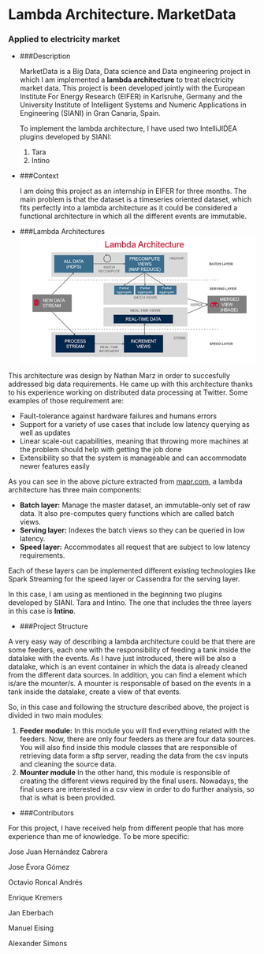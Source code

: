 # Lambda Architecture. MarketData
### Applied to electricity market

* ###Description

    MarketData is a Big Data, Data science and Data engineering project in which I am implemented a **lambda architecture** to treat electricity market data. This project is been developed jointly with the European Institute For Energy Research (EIFER) in Karlsruhe, Germany and the University Institute of Intelligent Systems and Numeric Applications in Engineering (SIANI) in Gran Canaria, Spain.
    
    To implement the lambda architecture, I have used two IntelliJIDEA plugins developed by SIANI:
    
    1. Tara
    2. Intino
    
* ###Context

    I am doing this project as an internship in EIFER for three months. The main problem is that the dataset is a timeseries oriented dataset, which fits perfectly into a lambda architecture as it could be considered a functional architecture in which all the different events are immutable.
    
* ###Lambda Architectures
![Lambda architecture image](./lambda_architecture.PNG)

This architecture was design by Nathan Marz in order to succesfully addressed big data requirements. He came up with this architecture thanks to his experience  working on distributed data processing at Twitter. Some examples of those requirement are:
* Fault-tolerance against hardware failures and humans errors
* Support for a variety of use cases that include low latency querying as well as updates
* Linear scale-out capabilities, meaning that throwing more machines at the problem should help with getting the job done
* Extensibility so that the system is manageable and can accommodate newer features easily

As you can see in the above picture extracted from [mapr.com](https://mapr.com/developercentral/lambda-architecture/), a lambda architecture has three main components:
* **Batch layer:** Manage the master dataset, an immutable-only set of raw data. It also pre-computes query functions which are called batch views.
* **Serving layer:** Indexes the batch views so they can be queried in low latency. 
* **Speed layer:** Accommodates all request that are subject to low latency requirements.

Each of these layers can be implemented different existing technologies like Spark Streaming for the speed layer or Cassendra for the serving layer.

In this case, I am using as mentioned in the beginning two plugins developed by SIANI. Tara and Intino. The one that includes the three layers in this case is **Intino**.

* ###Project Structure

A very easy way of describing a lambda architecture could be that there are some feeders, each one with the responsibility of feeding a tank inside the datalake with the events. As I have just introduced, there will be also a datalake, which is an event container in which the data is already cleaned from the different data sources. In addition, you can find a element which is/are the mounter/s. A mounter is responsable of based on the events in a tank inside the datalake, create a view of that events.

So, in this case and following the structure described above, the project is divided in two main modules:
1. **Feeder module:** In this module you will find everything related with the feeders. Now, there are only four feeders as there are four data sources. You will also find inside this module classes that are responsible of retrieving data form a sftp server, reading the data from the csv inputs and cleaning the source data.
2. **Mounter module** In the other hand, this module is responsible of creating the different views required by the final users. Nowadays, the final users are interested in a csv view in order to do further analysis, so that is what is been provided.

* ###Contributors

For this project, I have received help from different people that has more experience than me of knowledge. To be more specific:

Jose Juan Hernández Cabrera

Jose Évora Gómez

Octavio Roncal Andrés

Enrique Kremers

Jan Eberbach

Manuel Eising

Alexander Simons